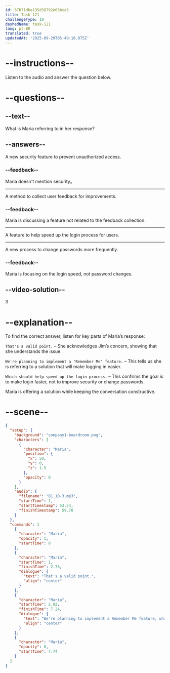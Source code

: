 ```yaml
---
id: 67b71dba135d38792e63bca3
title: Task 121
challengeType: 19
dashedName: task-121
lang: pt-BR
translated: true
updatedAt: '2025-09-29T05:49:16.875Z'
---
```


<!-- (audio) Maria: That's a valid point. We're planning to implement a 'Remember Me' feature, which should help speed up the login process. -->

# --instructions--

Listen to the audio and answer the question below.

# --questions--

## --text--

What is Maria referring to in her response?

## --answers--

A new security feature to prevent unauthorized access.

### --feedback--

Maria doesn't mention security。

---

A method to collect user feedback for improvements.

### --feedback--

Maria is discussing a feature not related to the feedback collection.

---

A feature to help speed up the login process for users.

---

A new process to change passwords more frequently.

### --feedback--

Maria is focusing on the login speed, not password changes.

## --video-solution--

3

# --explanation--  

To find the correct answer, listen for key parts of Maria’s response:  

`That's a valid point.` – She acknowledges Jim’s concern, showing that she understands the issue.

`We're planning to implement a 'Remember Me' feature.` – This tells us she is referring to a solution that will make logging in easier. 

`Which should help speed up the login process.` – This confirms the goal is to make login faster, not to improve security or change passwords.  

Maria is offering a solution while keeping the conversation constructive.

# --scene--

```json
{
  "setup": {
    "background": "company1-boardroom.png",
    "characters": [
      {
        "character": "Maria",
        "position": {
          "x": 50,
          "y": 0,
          "z": 1.5
        },
        "opacity": 0
      }
    ],
    "audio": {
      "filename": "B1_10-3.mp3",
      "startTime": 1,
      "startTimestamp": 53.54,
      "finishTimestamp": 59.78
    }
  },
  "commands": [
    {
      "character": "Maria",
      "opacity": 1,
      "startTime": 0
    },
    {
      "character": "Maria",
      "startTime": 1,
      "finishTime": 2.78,
      "dialogue": {
        "text": "That's a valid point.",
        "align": "center"
      }
    },
    {
      "character": "Maria",
      "startTime": 2.92,
      "finishTime": 7.24,
      "dialogue": {
        "text": "We're planning to implement a Remember Me feature, which should help speed up the login process.",
        "align": "center"
      }
    },
    {
      "character": "Maria",
      "opacity": 0,
      "startTime": 7.74
    }
  ]
}
```
